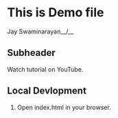# This is Demo file

Jay Swaminarayan__/\__

## Subheader

Watch tutorial on YouTube.

## Local Devlopment

1. Open index.html in your browser.